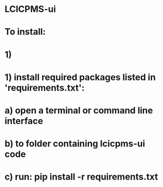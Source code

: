 # LCICPMS-ui

# To install:
#	1) 

#	1) install required packages listed in 'requirements.txt':	
#		a) open a terminal or command line interface
#		b) to folder containing lcicpms-ui code
#		c) run: pip install -r requirements.txt
